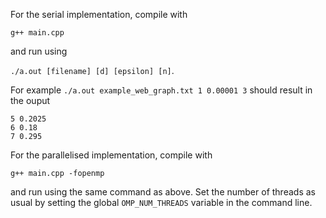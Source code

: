 For the serial implementation, compile with

`g++ main.cpp`

and run using

`./a.out [filename] [d] [epsilon] [n]`.

For example `./a.out example_web_graph.txt 1 0.00001 3` should result in the ouput

```
5 0.2025
6 0.18
7 0.295
```

For the parallelised implementation, compile with

`g++ main.cpp -fopenmp`

and run using the same command as above. Set the number of threads as usual by setting the global `OMP_NUM_THREADS` variable in the command line.
